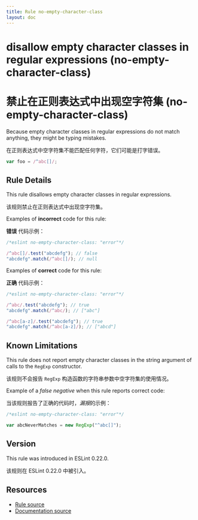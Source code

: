```yaml
---
title: Rule no-empty-character-class
layout: doc
---
```

<!-- Note: No pull requests accepted for this file. See README.md in the root directory for details. -->

# disallow empty character classes in regular expressions (no-empty-character-class)

# 禁止在正则表达式中出现空字符集 (no-empty-character-class)

Because empty character classes in regular expressions do not match anything, they might be typing mistakes.

在正则表达式中空字符集不能匹配任何字符，它们可能是打字错误。

```js
var foo = /^abc[]/;
```

## Rule Details

This rule disallows empty character classes in regular expressions.

该规则禁止在正则表达式中出现空字符集。

Examples of **incorrect** code for this rule:

**错误** 代码示例：

```js
/*eslint no-empty-character-class: "error"*/

/^abc[]/.test("abcdefg"); // false
"abcdefg".match(/^abc[]/); // null
```

Examples of **correct** code for this rule:

**正确** 代码示例：

```js
/*eslint no-empty-character-class: "error"*/

/^abc/.test("abcdefg"); // true
"abcdefg".match(/^abc/); // ["abc"]

/^abc[a-z]/.test("abcdefg"); // true
"abcdefg".match(/^abc[a-z]/); // ["abcd"]
```

## Known Limitations

This rule does not report empty character classes in the string argument of calls to the `RegExp` constructor.

该规则不会报告 `RegExp` 构造函数的字符串参数中空字符集的使用情况。 

Example of a *false negative* when this rule reports correct code:

当该规则报告了正确的代码时，*漏报*的示例：

```js
/*eslint no-empty-character-class: "error"*/

var abcNeverMatches = new RegExp("^abc[]");
```

## Version

This rule was introduced in ESLint 0.22.0.

该规则在 ESLint 0.22.0 中被引入。

## Resources

* [Rule source](https://github.com/eslint/eslint/tree/master/lib/rules/no-empty-character-class.js)
* [Documentation source](https://github.com/eslint/eslint/tree/master/docs/rules/no-empty-character-class.md)
